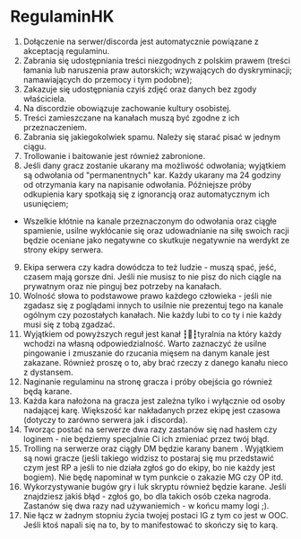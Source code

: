 # RegulaminHK

1. Dołączenie na serwer/discorda jest automatycznie powiązane z akceptacją regulaminu.  
2. Zabrania się udostępniania treści niezgodnych z polskim prawem (treści łamania lub naruszenia praw autorskich; wzywających do dyskryminacji; namawiających do przemocy i tym podobne);  
3. Zakazuje się udostępniania czyiś zdjęć oraz danych bez zgody właściciela.  
4.  Na discordzie obowiązuje zachowanie kultury osobistej.  
5. Treści zamieszczane na kanałach muszą być zgodne z ich przeznaczeniem.  
6. Zabrania się jakiegokolwiek spamu. Należy się starać pisać w jednym ciągu.  
7. Trollowanie i baitowanie jest również zabronione.  
8. Jeśli dany gracz zostanie ukarany ma możliwość odwołania; wyjątkiem są odwołania od "permanentnych" kar. Każdy ukarany ma 24 godziny od otrzymania kary na napisanie odwołania. Późniejsze próby odkupienia kary spotkają się z ignorancją oraz automatycznym ich usunięciem;  
* Wszelkie kłótnie na kanale przeznaczonym do odwołania oraz ciągłe spamienie, usilne wykłócanie się oraz udowadnianie na siłę swoich racji będzie oceniane jako negatywne co skutkuje negatywnie na werdykt ze strony ekipy serwera.  
9. Ekipa serwera czy kadra dowódcza to też ludzie - muszą spać, jeść, czasem mają gorsze dni. Jeśli nie musisz to nie pisz do nich ciągle na prywatnym oraz nie pinguj bez potrzeby na kanałach.  
10. Wolność słowa to podstawowe prawo każdego człowieka - jeśli nie zgadasz się z poglądami innych to usilnie nie prezentuj tego na kanale ogólnym czy pozostałych kanałach. Nie każdy lubi to co ty i nie każdy musi się z tobą zgadzać.  
11. Wyjątkiem od powyższych reguł jest kanał ┇🦽┇tyralnia na który każdy wchodzi na własną odpowiedzialność. Warto zaznaczyć że usilne pingowanie i zmuszanie do rzucania mięsem na danym kanale jest zakazane. Również proszę o to, aby brać rzeczy z danego kanału nieco z dystansem.  
12. Naginanie regulaminu na stronę gracza i próby obejścia go również będą karane.  
13. Każda kara nałożona na gracza jest zależna tylko i wyłącznie od osoby nadającej karę. Większość kar nakładanych przez ekipę jest czasowa (dotyczy to zarówno serwera jak i discorda).  
14. Tworząc postać na serwerze dwa razy zastanów się nad hasłem czy loginem - nie będziemy specjalnie Ci ich zmieniać przez twój błąd.  
15. Trolling na serwerze oraz ciągły DM będzie karany banem . Wyjątkiem są nowi gracze (jeśli takiego widzisz to postaraj się mu przedstawić czym jest RP a jeśli to nie działa zgłoś go do ekipy, bo nie każdy jest bogiem). Nie będę napominał w tym punkcie o zakazie MG czy OP itd.  
16. Wykorzystywanie bugów gry i luk skryptu również będzie karane. Jeśli znajdziesz jakiś błąd - zgłoś go, bo dla takich osób czeka nagroda. Zastanów się dwa razy nad używaniemich - w końcu mamy logi ;).  
17. Nie łącz w żadnym stopniu życia twojej postaci IG z tym co jest w OOC. Jeśli ktoś napali się na to, by to manifestować to skończy się to karą.  
